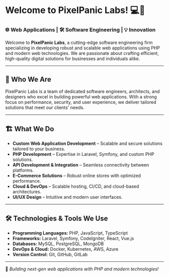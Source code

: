 # Welcome to PixelPanic Labs! 💻🚀

### 🌐 Web Applications | 🛠️ Software Engineering | 💡 Innovation

Welcome to **PixelPanic Labs**, a cutting-edge software engineering firm specializing in developing robust and scalable web applications using PHP and modern web technologies. We are passionate about crafting efficient, high-quality digital solutions for businesses and individuals alike.

---

## 🌟 Who We Are

PixelPanic Labs is a team of dedicated software engineers, architects, and designers who excel in building powerful web applications. With a strong focus on performance, security, and user experience, we deliver tailored solutions that meet our clients' needs.

---

## 🏗️ What We Do

- **Custom Web Application Development** – Scalable and secure solutions tailored to your business.
- **PHP Development** – Expertise in Laravel, Symfony, and custom PHP solutions.
- **API Development & Integration** – Seamless connectivity between platforms.
- **E-Commerce Solutions** – Robust online stores with optimized performance.
- **Cloud & DevOps** – Scalable hosting, CI/CD, and cloud-based architectures.
- **UI/UX Design** – Intuitive and modern user interfaces.

---

## 🛠️ Technologies & Tools We Use

- **Programming Languages:** PHP, JavaScript, TypeScript
- **Frameworks:** Laravel, Symfony, CodeIgniter, React, Vue.js
- **Databases:** MySQL, PostgreSQL, MongoDB
- **DevOps & Cloud:** Docker, Kubernetes, AWS, Azure
- **Version Control:** Git, GitHub, GitLab

---

🚀 *Building next-gen web applications with PHP and modern technologies!*
